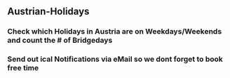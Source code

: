 ## Austrian-Holidays
### Check which Holidays in Austria are on Weekdays/Weekends and count the # of Bridgedays

### Send out ical Notifications via eMail so we dont forget to book free time
